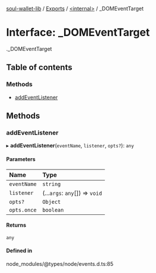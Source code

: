 [soul-wallet-lib](../README.md) / [Exports](../modules.md) / [<internal\>](../modules/internal_.md) / \_DOMEventTarget

# Interface: \_DOMEventTarget

[<internal>](../modules/internal_.md)._DOMEventTarget

## Table of contents

### Methods

- [addEventListener](internal_._DOMEventTarget.md#addeventlistener)

## Methods

### addEventListener

▸ **addEventListener**(`eventName`, `listener`, `opts?`): `any`

#### Parameters

| Name | Type |
| :------ | :------ |
| `eventName` | `string` |
| `listener` | (...`args`: `any`[]) => `void` |
| `opts?` | `Object` |
| `opts.once` | `boolean` |

#### Returns

`any`

#### Defined in

node_modules/@types/node/events.d.ts:85
